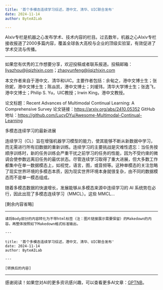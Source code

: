 ```yaml
---
title: '首个多模态连续学习综述，港中文、清华、UIC联合发布'
date: 2024-11-14
author: ByteAILab

---
```


AIxiv专栏是机器之心发布学术、技术内容的栏目。过去数年，机器之心AIxiv专栏接收报道了2000多篇内容，覆盖全球各大高校与企业的顶级实验室，有效促进了学术交流与传播。

---
如果您有优秀的工作想要分享，欢迎投稿或者联系报道。投稿邮箱：liyazhou@jiqizhixin.com；zhaoyunfeng@jiqizhixin.com

本文作者来自于港中文、清华和UIC。主要作者包括：余甸之，港中文博士生；张欣妮，港中文博士生；陈焱凯，港中文博士；刘瑷玮，清华大学博士生；张逸飞，港中文博士；Philip S. Yu，UIC教授；Irwin King，港中文教授。

论文标题：Recent Advances of Multimodal Continual Learning: A Comprehensive Survey
论文链接：https://arxiv.org/abs/2410.05352
GitHub地址：https://github.com/LucyDYu/Awesome-Multimodal-Continual-Learning

多模态连续学习的最新进展

连续学习（CL）旨在增强机器学习模型的能力，使其能够不断从新数据中学习，而无需进行所有旧数据的重新训练。连续学习的主要挑战是灾难性遗忘：当任务按顺序训练时，新的任务训练会严重干扰之前学习的任务的性能，因为不受约束的微调会使参数远离旧任务的最优状态。尽管连续学习取得了重大进展，但大多数工作都集中在单一数据模态上，如视觉，语言，图，或音频等。这种单模态的关注忽略了现实世界环境的多模态本质，因为现实世界环境本身就很复杂，由不同的数据模态而不是单一模态组成。

随着多模态数据的快速增长，发展能够从多模态来源中连续学习的 AI 系统势在必行，因此出现了多模态连续学习（MMCL）。这些 MMCL...

[剩余内容省略]

---
```plaintext
请将Body部分的内容转化为不带html标签（注：图片链接展示需要保留）的Makedown的内容。再整体按照如下Makedown格式标准输出。

---

title: '首个多模态连续学习综述，港中文、清华、UIC联合发布'
date: 2024-11-14
author: ByteAILab

---

[转换后的内容]
```
---
感谢阅读！如果您对AI的更多资讯感兴趣，可以查看更多AI文章：[GPTNB](https://gptnb.com)。